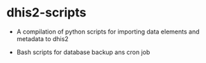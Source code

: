 # dhis2-scripts

* A compilation of  python scripts for importing data elements and metadata to dhis2

* Bash scripts for database backup ans cron job 
